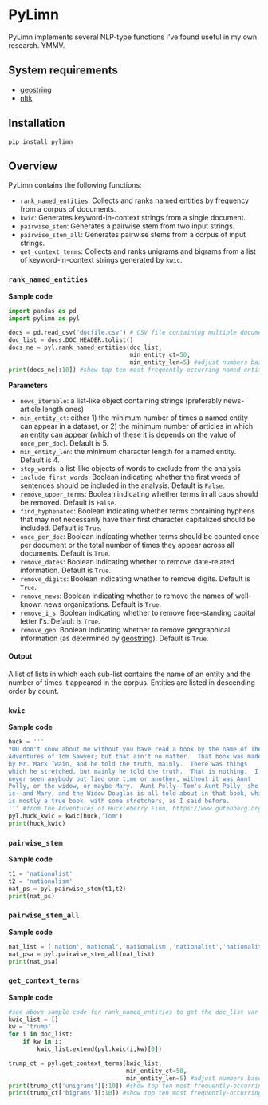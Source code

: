 # PyLimn
 
PyLimn implements several NLP-type functions I've found useful in my own research. YMMV.

## System requirements

* [geostring](https://github.com/dfreelon/geostring)
* [nltk](https://www.nltk.org/)

## Installation
```pip install pylimn```

## Overview

PyLimn contains the following functions:

* ```rank_named_entities```: Collects and ranks named entities by frequency from a corpus of documents.
* ```kwic```: Generates keyword-in-context strings from a single document.
* ```pairwise_stem```: Generates a pairwise stem from two input strings.
* ```pairwise_stem_all```: Generates pairwise stems from a corpus of input strings.
* ```get_context_terms```: Collects and ranks unigrams and bigrams from a list of keyword-in-context strings generated by ```kwic```. 

### ```rank_named_entities```

__Sample code__

```python
import pandas as pd
import pylimn as pyl

docs = pd.read_csv("docfile.csv") # CSV file containing multiple documents
doc_list = docs.DOC_HEADER.tolist()
docs_ne = pyl.rank_named_entities(doc_list,
                                  min_entity_ct=50,
                                  min_entity_len=5) #adjust numbers based on the size of your corpus
print(docs_ne[:10]) #show top ten most frequently-occurring named entities
```

__Parameters__

* ```news_iterable```: a list-like object containing strings (preferably news-article length ones)
* ```min_entity_ct```: either 1) the minimum number of times a named entity can appear in a dataset, or 2) the minimum number of articles in which an entity can appear (which of these it is depends on the value of ```once_per_doc```). Default is 5.
* ```min_entity_len```: the minimum character length for a named entity. Default is 4.
* ```stop_words```: a list-like objects of words to exclude from the analysis
* ```include_first_words```: Boolean indicating whether the first words of sentences should be included in the analysis. Default is ```False```.
* ```remove_upper_terms```: Boolean indicating whether terms in all caps should be removed. Default is ```False```.
* ```find_hyphenated```: Boolean indicating whether terms containing hyphens that may not necessarily have their first character capitalized should be included. Default is ```True```.
* ```once_per_doc```: Boolean indicating whether terms should be counted once per document or the total number of times they appear across all documents. Default is ```True```.
* ```remove_dates```: Boolean indicating whether to remove date-related information. Default is ```True```.
* ```remove_digits```: Boolean indicating whether to remove digits. Default is ```True```.
* ```remove_news```: Boolean indicating whether to remove the names of well-known news organizations. Default is ```True```.
* ```remove_i_s```: Boolean indicating whether to remove free-standing capital letter I's. Default is ```True```.
* ```remove_geo```: Boolean indicating whether to remove geographical information (as determined by [geostring](https://github.com/dfreelon/geostring)). Default is ```True```.

#### Output 
A list of lists in which each sub-list contains the name of an entity and the number of times it appeared in the corpus. Entities are listed in descending order by count.


### ```kwic```

__Sample code__

```python
huck = '''
YOU don't know about me without you have read a book by the name of The
Adventures of Tom Sawyer; but that ain't no matter.  That book was made
by Mr. Mark Twain, and he told the truth, mainly.  There was things
which he stretched, but mainly he told the truth.  That is nothing.  I
never seen anybody but lied one time or another, without it was Aunt
Polly, or the widow, or maybe Mary.  Aunt Polly--Tom's Aunt Polly, she
is--and Mary, and the Widow Douglas is all told about in that book, which
is mostly a true book, with some stretchers, as I said before.
''' #from The Adventures of Huckleberry Finn, https://www.gutenberg.org/files/76/76-0.txt
pyl.huck_kwic = kwic(huck,'Tom')
print(huck_kwic)
```

### ```pairwise_stem```

__Sample code__

```python
t1 = 'nationalist'
t2 = 'nationalism'
nat_ps = pyl.pairwise_stem(t1,t2)
print(nat_ps)
```

### ```pairwise_stem_all```

__Sample code__

```python
nat_list = ['nation','national','nationalism','nationalist','nationality']
nat_psa = pyl.pairwise_stem_all(nat_list)
print(nat_psa)
```

### ```get_context_terms```

__Sample code__

```python
#see above sample code for rank_named_entities to get the doc_list var
kwic_list = []
kw = 'trump'
for i in doc_list:
    if kw in i:
        kwic_list.extend(pyl.kwic(i,kw)[0])

trump_ct = pyl.get_context_terms(kwic_list,
                                 min_entity_ct=50,
                                 min_entity_len=5) #adjust numbers based on the size of your corpus
print(trump_ct['unigrams'][:10]) #show top ten most frequently-occurring contextual unigrams, minus stopwords
print(trump_ct['bigrams'][:10]) #show top ten most frequently-occurring contextual bigrams, minus stopwords
```
